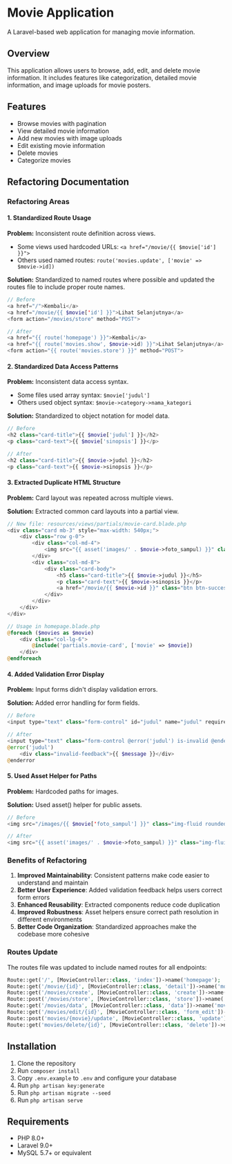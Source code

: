 # Movie Application

A Laravel-based web application for managing movie information.

## Overview

This application allows users to browse, add, edit, and delete movie information. It includes features like categorization, detailed movie information, and image uploads for movie posters.

## Features

- Browse movies with pagination
- View detailed movie information
- Add new movies with image uploads
- Edit existing movie information
- Delete movies
- Categorize movies

## Refactoring Documentation

### Refactoring Areas

#### 1. Standardized Route Usage

**Problem:** Inconsistent route definition across views.
- Some views used hardcoded URLs: `<a href="/movie/{{ $movie['id'] }}">`
- Others used named routes: `route('movies.update', ['movie' => $movie->id])`

**Solution:** Standardized to named routes where possible and updated the routes file to include proper route names.

```php
// Before
<a href="/">Kembali</a>
<a href="/movie/{{ $movie['id'] }}">Lihat Selanjutnya</a>
<form action="/movies/store" method="POST">

// After
<a href="{{ route('homepage') }}">Kembali</a>
<a href="{{ route('movies.show', $movie->id) }}">Lihat Selanjutnya</a>
<form action="{{ route('movies.store') }}" method="POST">
```

#### 2. Standardized Data Access Patterns

**Problem:** Inconsistent data access syntax.
- Some files used array syntax: `$movie['judul']`
- Others used object syntax: `$movie->category->nama_kategori`

**Solution:** Standardized to object notation for model data.

```php
// Before
<h2 class="card-title">{{ $movie['judul'] }}</h2>
<p class="card-text">{{ $movie['sinopsis'] }}</p>

// After
<h2 class="card-title">{{ $movie->judul }}</h2>
<p class="card-text">{{ $movie->sinopsis }}</p>
```

#### 3. Extracted Duplicate HTML Structure

**Problem:** Card layout was repeated across multiple views.

**Solution:** Extracted common card layouts into a partial view.

```php
// New file: resources/views/partials/movie-card.blade.php
<div class="card mb-3" style="max-width: 540px;">
    <div class="row g-0">
        <div class="col-md-4">
            <img src="{{ asset('images/' . $movie->foto_sampul) }}" class="img-fluid rounded-start" alt="{{ $movie->judul }}">
        </div>
        <div class="col-md-8">
            <div class="card-body">
                <h5 class="card-title">{{ $movie->judul }}</h5>
                <p class="card-text">{{ $movie->sinopsis }}</p>
                <a href="/movie/{{ $movie->id }}" class="btn btn-success">Lihat Selanjutnya</a>
            </div>
        </div>
    </div>
</div>

// Usage in homepage.blade.php
@foreach ($movies as $movie)
    <div class="col-lg-6">
        @include('partials.movie-card', ['movie' => $movie])
    </div>
@endforeach
```

#### 4. Added Validation Error Display

**Problem:** Input forms didn't display validation errors.

**Solution:** Added error handling for form fields.

```php
// Before
<input type="text" class="form-control" id="judul" name="judul" required="">

// After
<input type="text" class="form-control @error('judul') is-invalid @enderror" id="judul" name="judul" value="{{ old('judul') }}" required>
@error('judul')
    <div class="invalid-feedback">{{ $message }}</div>
@enderror
```

#### 5. Used Asset Helper for Paths

**Problem:** Hardcoded paths for images.

**Solution:** Used asset() helper for public assets.

```php
// Before
<img src="/images/{{ $movie['foto_sampul'] }}" class="img-fluid rounded-start" alt="...">

// After
<img src="{{ asset('images/' . $movie->foto_sampul) }}" class="img-fluid rounded-start" alt="{{ $movie->judul }}">
```

### Benefits of Refactoring

1. **Improved Maintainability**: Consistent patterns make code easier to understand and maintain
2. **Better User Experience**: Added validation feedback helps users correct form errors
3. **Enhanced Reusability**: Extracted components reduce code duplication
4. **Improved Robustness**: Asset helpers ensure correct path resolution in different environments
5. **Better Code Organization**: Standardized approaches make the codebase more cohesive

### Routes Update

The routes file was updated to include named routes for all endpoints:

```php
Route::get('/', [MovieController::class, 'index'])->name('homepage');
Route::get('/movie/{id}', [MovieController::class, 'detail'])->name('movies.show');
Route::get('/movies/create', [MovieController::class, 'create'])->name('movies.create');
Route::post('/movies/store', [MovieController::class, 'store'])->name('movies.store');
Route::get('/movies/data', [MovieController::class, 'data'])->name('movies.index');
Route::get('/movies/edit/{id}', [MovieController::class, 'form_edit'])->name('movies.edit');
Route::post('movies/{movie}/update', [MovieController::class, 'update'])->name('movies.update');
Route::get('movies/delete/{id}', [MovieController::class, 'delete'])->name('movies.delete');
```

## Installation

1. Clone the repository
2. Run `composer install`
3. Copy `.env.example` to `.env` and configure your database
4. Run `php artisan key:generate`
5. Run `php artisan migrate --seed`
6. Run `php artisan serve`

## Requirements

- PHP 8.0+
- Laravel 9.0+
- MySQL 5.7+ or equivalent
